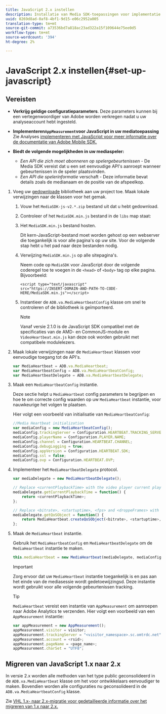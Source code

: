 ```yaml
---
title: JavaScript 2.x instellen
description: Installatie van Media SDK-toepassingen voor implementatie op JavaScript 2.x.
uuid: 0269d8ad-0af8-4bf1-9d15-e06c2952a005
translation-type: tm+mt
source-git-commit: a73536bd7a818ac23ad322a15f109644e75ee0d5
workflow-type: tm+mt
source-wordcount: '394'
ht-degree: 2%

---
```



# JavaScript 2.x instellen{#set-up-javascript}

## Vereisten

* **Verkrijg geldige configuratieparameters**. Deze parameters kunnen bij een vertegenwoordiger van Adobe worden verkregen nadat u uw analyseaccount hebt ingesteld.
* **Implementeren`AppMeasurement`voor JavaScript in uw mediatoepassing** Zie Analyses [implementeren met JavaScript voor meer informatie over de documentatie van Adobe Mobile SDK.](https://docs.adobe.com/content/help/en/analytics/implementation/js/overview.html)

* **Biedt de volgende mogelijkheden in uw mediaspeler:**

   * *Een API die zich moet abonneren op spelergebeurtenissen* - De Media SDK vereist dat u een set eenvoudige API&#39;s aanroept wanneer gebeurtenissen in de speler plaatsvinden.
   * *Een API die spelerinformatie* verschaft - Deze informatie bevat details zoals de medianaam en de positie van de afspeelkop.

1. Voeg uw [gedownloade](/help/sdk-implement/download-sdks.md#download-2x-sdks) bibliotheek aan uw project toe. Maak lokale verwijzingen naar de klassen voor het gemak.

   1. Vouw het `MediaSDK-js-v2.*.zip` bestand uit dat u hebt gedownload.
   1. Controleer of het `MediaSDK.min.js` bestand in de `libs` map staat:

   1. Het `MediaSDK.min.js` bestand hosten.

      Dit kern-JavaScript-bestand moet worden gehost op een webserver die toegankelijk is voor alle pagina&#39;s op uw site. Voor de volgende stap hebt u het pad naar deze bestanden nodig.

   1. Verwijzing `MediaSDK.min.js` op alle sitepagina&#39;s.

      Neem code op `MediaSDK` voor JavaScript door de volgende coderegel toe te voegen in de `<head>` of `<body>` tag op elke pagina. Bijvoorbeeld:

      ```
      <script type="text/javascript"
      src="https://INSERT-DOMAIN-AND-PATH-TO-CODE-HERE/MediaSDK.min.js"></script>
      ```

   1. Instantieer de `ADB.va.MediaHeartbeatConfig` klasse om snel te controleren of de bibliotheek is geïmporteerd.

      >[!NOTE]
      >
      >Vanaf versie 2.1.0 is de JavaScript SDK compatibel met de specificaties van de AMD- en CommonJS-module en `VideoHeartbeat.min.js` kan deze ook worden gebruikt met compatibele modulelezers.

1. Maak lokale verwijzingen naar de `MediaHeartbeat` klassen voor eenvoudige toegang tot de API&#39;s.

   ```js
   var MediaHeartbeat = ADB.va.MediaHeartbeat;
   var MediaHeartbeatConfig = ADB.va.MediaHeartbeatConfig;
   var MediaHeartbeatDelegate = ADB.va.MediaHeartbeatDelegate;
   ```

1. Maak een `MediaHeartbeatConfig` instantie.

   Deze sectie helpt u `MediaHeartbeat` config parameters te begrijpen en hoe te om correcte config waarden op uw `MediaHeartbeat` instantie, voor nauwkeurige het volgen te plaatsen.

   Hier volgt een voorbeeld van initialisatie van `MediaHeartbeatConfig`:

   ```js
   //Media Heartbeat initialization
   var mediaConfig = new MediaHeartbeatConfig();
   mediaConfig.trackingServer = Configuration.HEARTBEAT.TRACKING_SERVER;
   mediaConfig.playerName = Configuration.PLAYER.NAME;
   mediaConfig.channel = Configuration.HEARTBEAT.CHANNEL;
   mediaConfig.debugLogging = true;
   mediaConfig.appVersion = Configuration.HEARTBEAT.SDK;
   mediaConfig.ssl = false;
   mediaConfig.ovp = Configuration.HEARTBEAT.OVP;
   ```

1. Implementeer het `MediaHeartbeatDelegate` protocol.

   ```js
   var mediaDelegate = new MediaHeartbeatDelegate();
   
   // Replace <currentPlaybackTime> with the video player current playback time
   mediaDelegate.getCurrentPlaybackTime = function() {
       return <currentPlaybackTime>;
   };
   
   // Replace <bitrate>, <startuptime>, <fps> and <droppeFrames> with the current playback QoS values.  
   mediaDelegate.getQoSObject = function() {
       return MediaHeartbeat.createQoSObject(<bitrate>, <startuptime>, <fps>, <droppedFrames>);
   };
   ```

1. Maak de `MediaHeartbeat` instantie.

   Gebruik het `MediaHeartbeatConfig` en `MediaHeartbeatDelegate` om de `MediaHeartbeat` instantie te maken.

   ```js
   this.mediaHeartbeat = new MediaHeartbeat(mediaDelegate, mediaConfig, appMeasurement);
   ```

   >[!IMPORTANT]
   >
   >Zorg ervoor dat uw `MediaHeartbeat` instantie toegankelijk is en pas aan het einde van de mediasessie wordt gedetoewijzingsd. Deze instantie wordt gebruikt voor alle volgende gebeurtenissen tracking.

   >[!TIP]
   >
   >`MediaHeartbeat` vereist een instantie van `AppMeasurement` om aanroepen naar Adobe Analytics te verzenden. Hier volgt een voorbeeld van een `AppMeasurement` instantie:

   ```js
   var appMeasurement = new AppMeasurement();
   appMeasurement.visitor = visitor;
   appMeasurement.trackingServer = "<visitor_namespace>.sc.omtrdc.net";
   appMeasurement.account = <rsid>;
   appMeasurement.pageName = <page_name>;
   appMeasurement.charSet = "UTF­8";
   ```

## Migreren van JavaScript 1.x naar 2.x

In versie 2.x worden alle methoden van het type public geconsolideerd in de `ADB.va.MediaHeartbeat` klasse om het voor ontwikkelaars eenvoudiger te maken. Bovendien worden alle configuraties nu geconsolideerd in de `ADB.va.MediaHeartbeatConfig` klasse.

Zie [VHL 1.x- naar 2.x-migratie voor gedetailleerde informatie over het migreren van 1.x naar 2.x.](/help/sdk-implement/va-1x-to-2x/mig-1x-2x-overview.md)
